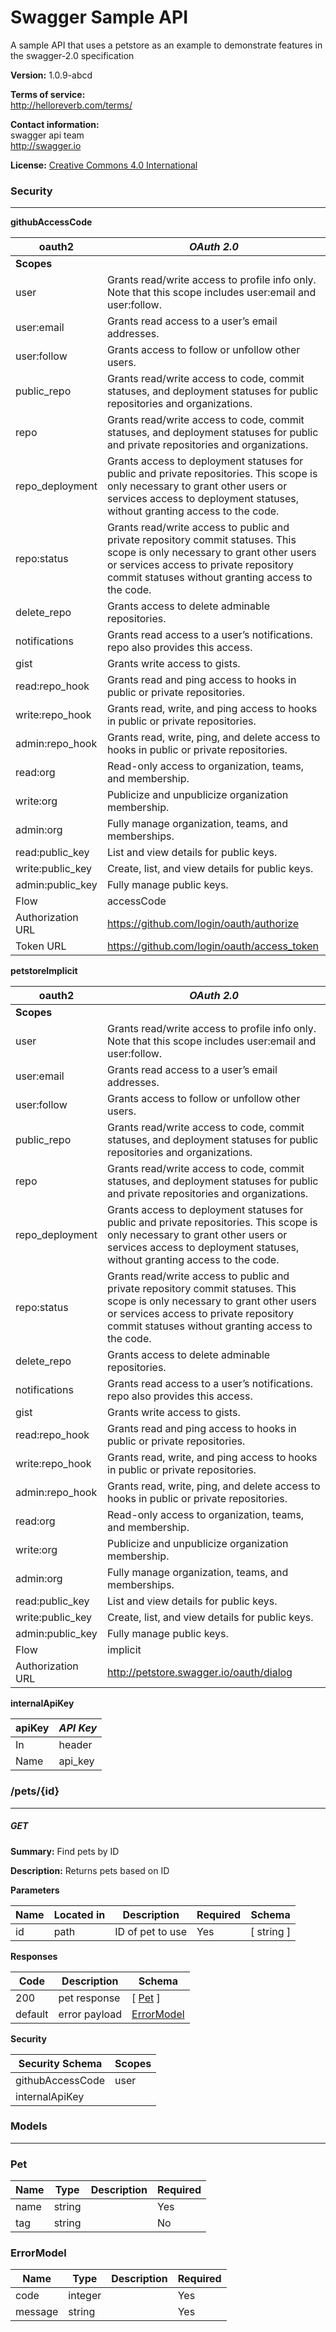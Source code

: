 Swagger Sample API
==================
A sample API that uses a petstore as an example to demonstrate features in the swagger-2.0 specification

**Version:** 1.0.9-abcd

**Terms of service:**  
http://helloreverb.com/terms/

**Contact information:**  
swagger api team  
http://swagger.io  

**License:** [Creative Commons 4.0 International](http://creativecommons.org/licenses/by/4.0/)

### Security
---
**githubAccessCode**  

|oauth2|*OAuth 2.0*|
|---|---|
|**Scopes**||
|user|Grants read/write access to profile info only. Note that this scope includes user:email and user:follow.|
|user:email|Grants read access to a user’s email addresses.|
|user:follow|Grants access to follow or unfollow other users.|
|public_repo|Grants read/write access to code, commit statuses, and deployment statuses for public repositories and organizations.|
|repo|Grants read/write access to code, commit statuses, and deployment statuses for public and private repositories and organizations.|
|repo_deployment|Grants access to deployment statuses for public and private repositories. This scope is only necessary to grant other users or services access to deployment statuses, without granting access to the code.|
|repo:status|Grants read/write access to public and private repository commit statuses. This scope is only necessary to grant other users or services access to private repository commit statuses without granting access to the code.|
|delete_repo|Grants access to delete adminable repositories.|
|notifications|Grants read access to a user’s notifications. repo also provides this access.|
|gist|Grants write access to gists.|
|read:repo_hook|Grants read and ping access to hooks in public or private repositories.|
|write:repo_hook|Grants read, write, and ping access to hooks in public or private repositories.|
|admin:repo_hook|Grants read, write, ping, and delete access to hooks in public or private repositories.|
|read:org|Read-only access to organization, teams, and membership.|
|write:org|Publicize and unpublicize organization membership.|
|admin:org|Fully manage organization, teams, and memberships.|
|read:public_key|List and view details for public keys.|
|write:public_key|Create, list, and view details for public keys.|
|admin:public_key|Fully manage public keys.|
|Flow|accessCode|
|Authorization URL|https://github.com/login/oauth/authorize|
|Token URL|https://github.com/login/oauth/access_token|

**petstoreImplicit**  

|oauth2|*OAuth 2.0*|
|---|---|
|**Scopes**||
|user|Grants read/write access to profile info only. Note that this scope includes user:email and user:follow.|
|user:email|Grants read access to a user’s email addresses.|
|user:follow|Grants access to follow or unfollow other users.|
|public_repo|Grants read/write access to code, commit statuses, and deployment statuses for public repositories and organizations.|
|repo|Grants read/write access to code, commit statuses, and deployment statuses for public and private repositories and organizations.|
|repo_deployment|Grants access to deployment statuses for public and private repositories. This scope is only necessary to grant other users or services access to deployment statuses, without granting access to the code.|
|repo:status|Grants read/write access to public and private repository commit statuses. This scope is only necessary to grant other users or services access to private repository commit statuses without granting access to the code.|
|delete_repo|Grants access to delete adminable repositories.|
|notifications|Grants read access to a user’s notifications. repo also provides this access.|
|gist|Grants write access to gists.|
|read:repo_hook|Grants read and ping access to hooks in public or private repositories.|
|write:repo_hook|Grants read, write, and ping access to hooks in public or private repositories.|
|admin:repo_hook|Grants read, write, ping, and delete access to hooks in public or private repositories.|
|read:org|Read-only access to organization, teams, and membership.|
|write:org|Publicize and unpublicize organization membership.|
|admin:org|Fully manage organization, teams, and memberships.|
|read:public_key|List and view details for public keys.|
|write:public_key|Create, list, and view details for public keys.|
|admin:public_key|Fully manage public keys.|
|Flow|implicit|
|Authorization URL|http://petstore.swagger.io/oauth/dialog|

**internalApiKey**  

|apiKey|*API Key*|
|---|---|
|In|header|
|Name|api_key|

### /pets/{id}
---
##### ***GET***
**Summary:** Find pets by ID

**Description:** Returns pets based on ID

**Parameters**

| Name | Located in | Description | Required | Schema |
| ---- | ---------- | ----------- | -------- | ---- |
| id | path | ID of pet to use | Yes | [ string ] |

**Responses**

| Code | Description | Schema |
| ---- | ----------- | ------ |
| 200 | pet response | [ [Pet](#pet) ] |
| default | error payload | [ErrorModel](#errormodel) |

**Security**

| Security Schema | Scopes |
| --- | --- |
| githubAccessCode | user |
| internalApiKey | |

### Models
---

### Pet  

| Name | Type | Description | Required |
| ---- | ---- | ----------- | -------- |
| name | string |  | Yes |
| tag | string |  | No |

### ErrorModel  

| Name | Type | Description | Required |
| ---- | ---- | ----------- | -------- |
| code | integer |  | Yes |
| message | string |  | Yes |
